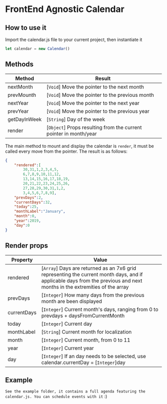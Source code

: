 # FrontEnd Agnostic Calendar

## How to use it

Import the calendar.js file to your current project, then instantiate it

```js
let calendar = new Calendar()
```

## Methods

| Method       | Result                       |
|-----------------|-----------------------------|
| nextMonth | [`Void`] Move the pointer to the next month |
| prevMounth | [`Void`] Move the pointer to the previous month |
| nextYear | [`Void`] Move the pointer to the next year |
| prevYear | [`Void`] Move the pointer to the previous year |
|getDayInWeek| [`String`] Day of the week|
|render| [`Object`] Props resulting from the current pointer in month/year |

The main method to mount and display the calendar is `render`, it must be called every move from the pointer. The result is as follows:

```json
{
    "rendered":[
        30,31,1,2,3,4,5,
        6,7,8,9,10,11,12,
        13,14,15,16,17,18,19,
        20,21,22,23,24,25,26,
        27,28,29,30,31,1,2,
        3,4,5,6,7,8,9],
    "prevDays":2,
    "currentDays":32,
    "today":25,
    "monthLabel":"January",
    "month":0,
    "year":2019,
    "day":0
}
```
## Render props

| Property       | Value                       |
|-----------------|-----------------------------|
| rendered | [`Array`] Days are returned as an 7x6 grid representing the current month days, and if applicable days from the previous and next months in the extremities of the array |
| prevDays | [`Integer`] How many days from the previous month are been displayed |
| currentDays | [`Integer`] Current month's days, ranging from 0 to prevdays + daysFromCurrentMonth |
| today | [`Integer`] Current day |
|monthLabel| [`String`] Current month for localization|
| month | [`Integer`] Current month, from 0 to 11 |
| year | [`Integer`] Current year |
| day | [`Integer`] If an day needs to be selected, use calendar.currentDay = [`Integer`]day |

## Example
`See the example folder, it contains a full agenda featuring the calendar.js.
You can schedule events with it` :)